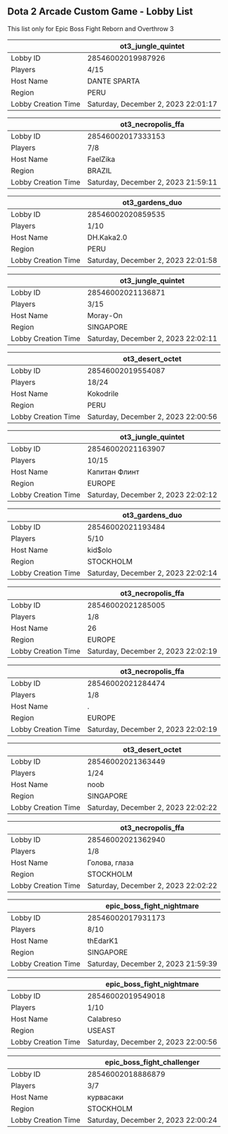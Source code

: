 ## Dota 2 Arcade Custom Game - Lobby List

This list only for Epic Boss Fight Reborn and Overthrow 3

|  | ot3_jungle_quintet |
| ------ | ------ |
| Lobby ID | 28546002019987926 |
| Players | 4/15 |
| Host Name | DANTE SPARTA |
| Region | PERU |
| Lobby Creation Time | Saturday, December 2, 2023 22:01:17 |


|  | ot3_necropolis_ffa |
| ------ | ------ |
| Lobby ID | 28546002017333153 |
| Players | 7/8 |
| Host Name | FaelZika |
| Region | BRAZIL |
| Lobby Creation Time | Saturday, December 2, 2023 21:59:11 |


|  | ot3_gardens_duo |
| ------ | ------ |
| Lobby ID | 28546002020859535 |
| Players | 1/10 |
| Host Name | DH.Kaka2.0 |
| Region | PERU |
| Lobby Creation Time | Saturday, December 2, 2023 22:01:58 |


|  | ot3_jungle_quintet |
| ------ | ------ |
| Lobby ID | 28546002021136871 |
| Players | 3/15 |
| Host Name | Moray-On |
| Region | SINGAPORE |
| Lobby Creation Time | Saturday, December 2, 2023 22:02:11 |


|  | ot3_desert_octet |
| ------ | ------ |
| Lobby ID | 28546002019554087 |
| Players | 18/24 |
| Host Name | Kokodrile |
| Region | PERU |
| Lobby Creation Time | Saturday, December 2, 2023 22:00:56 |


|  | ot3_jungle_quintet |
| ------ | ------ |
| Lobby ID | 28546002021163907 |
| Players | 10/15 |
| Host Name | Капитан Флинт |
| Region | EUROPE |
| Lobby Creation Time | Saturday, December 2, 2023 22:02:12 |


|  | ot3_gardens_duo |
| ------ | ------ |
| Lobby ID | 28546002021193484 |
| Players | 5/10 |
| Host Name | kid$olo |
| Region | STOCKHOLM |
| Lobby Creation Time | Saturday, December 2, 2023 22:02:14 |


|  | ot3_necropolis_ffa |
| ------ | ------ |
| Lobby ID | 28546002021285005 |
| Players | 1/8 |
| Host Name | 26 |
| Region | EUROPE |
| Lobby Creation Time | Saturday, December 2, 2023 22:02:19 |


|  | ot3_necropolis_ffa |
| ------ | ------ |
| Lobby ID | 28546002021284474 |
| Players | 1/8 |
| Host Name | . |
| Region | EUROPE |
| Lobby Creation Time | Saturday, December 2, 2023 22:02:19 |


|  | ot3_desert_octet |
| ------ | ------ |
| Lobby ID | 28546002021363449 |
| Players | 1/24 |
| Host Name | noob |
| Region | SINGAPORE |
| Lobby Creation Time | Saturday, December 2, 2023 22:02:22 |


|  | ot3_necropolis_ffa |
| ------ | ------ |
| Lobby ID | 28546002021362940 |
| Players | 1/8 |
| Host Name | Голова, глаза |
| Region | STOCKHOLM |
| Lobby Creation Time | Saturday, December 2, 2023 22:02:22 |


|  | epic_boss_fight_nightmare |
| ------ | ------ |
| Lobby ID | 28546002017931173 |
| Players | 8/10 |
| Host Name | thEdarK1 |
| Region | SINGAPORE |
| Lobby Creation Time | Saturday, December 2, 2023 21:59:39 |


|  | epic_boss_fight_nightmare |
| ------ | ------ |
| Lobby ID | 28546002019549018 |
| Players | 1/10 |
| Host Name | Calabreso |
| Region | USEAST |
| Lobby Creation Time | Saturday, December 2, 2023 22:00:56 |


|  | epic_boss_fight_challenger |
| ------ | ------ |
| Lobby ID | 28546002018886879 |
| Players | 3/7 |
| Host Name | курвасаки |
| Region | STOCKHOLM |
| Lobby Creation Time | Saturday, December 2, 2023 22:00:24 |



